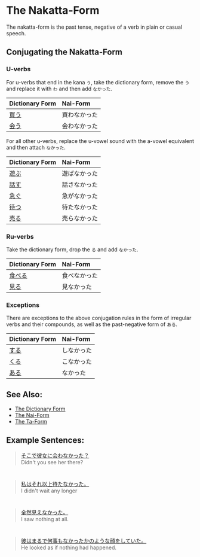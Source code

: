 # The Nakatta-Form

The nakatta-form is the past tense, negative of a verb in plain or casual speech.

## Conjugating the Nakatta-Form
### U-verbs
For u-verbs that end in the kana `う`, take the dictionary form, remove the `う` and replace it with `わ` and then add `なかった`.  

|Dictionary Form|Nai-Form| 
|:--|:--|
|[買う]()|買わなかった|
|[会う]()|会わなかった|　
  
For all other u-verbs, replace the u-vowel sound with the a-vowel equivalent and then attach `なかった`.

|Dictionary Form|Nai-Form| 
|:--|:--|
|[遊ぶ]()|遊ばなかった|
|[話す]()|話さなかった|
|[急ぐ]()|急がなかった|
|[待つ]()|待たなかった|
|[売る]()|売らなかった|
  
### Ru-verbs
Take the dictionary form, drop the `る` and add `なかった`.  
 
|Dictionary Form|Nai-Form| 
|:--|:--|
|[食べる]()|食べなかった|
|[見る]()|見なかった|
 
### Exceptions
There are exceptions to the above conjugation rules in the form of irregular verbs and their compounds, as well as the past-negative form of `ある`.

|Dictionary Form|Nai-Form| 
|:--|:--|
|[する](1157170)|しなかった|
|[くる](1547720)|こなかった| 
|[ある]()|なかった|

## See Also:
* [The Dictionary Form](verb-shortformpresentaffirmative.md)
* [The Nai-Form](verb-shortformpresentnegative.md)
* [The Ta-Form](verb-shortformpastaffirmative.md)

## Example Sentences:
> [そこで彼女に会わなかった？]()   
> Didn't you see her there?

#

> [私はそれ以上待たなかった。]()   
> I didn't wait any longer

#

> [全然見えなかった。]()   
> I saw nothing at all.

#

> [彼はまるで何事もなかったかのような顔をしていた。]()  
> He looked as if nothing had happened.


